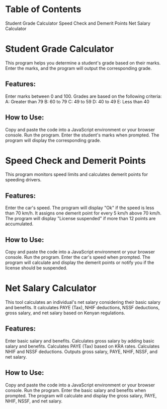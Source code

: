 # Table of Contents

Student Grade Calculator
Speed Check and Demerit Points
Net Salary Calculator

# Student Grade Calculator
This program helps you determine a student's grade based on their marks. Enter the marks, and the program will output the corresponding grade.

## Features:

Enter marks between 0 and 100.
Grades are based on the following criteria:
A: Greater than 79 
B: 60 to 79
C: 49 to 59 
D: 40 to 49 
E: Less than 40

## How to Use:

Copy and paste the code into a JavaScript environment or your browser console.
Run the program.
Enter the student's marks when prompted.
The program will display the corresponding grade.

# Speed Check and Demerit Points
This program monitors speed limits and calculates demerit points for speeding drivers.

## Features:

Enter the car's speed.
The program will display "Ok" if the speed is less than 70 km/h.
It assigns one demerit point for every 5 km/h above 70 km/h.
The program will display "License suspended" if more than 12 points are accumulated.

## How to Use:

Copy and paste the code into a JavaScript environment or your browser console.
Run the program.
Enter the car's speed when prompted.
The program will calculate and display the demerit points or notify you if the license should be suspended.

# Net Salary Calculator
This tool calculates an individual's net salary considering their basic salary and benefits. It calculates PAYE (Tax), NHIF deductions, NSSF deductions, gross salary, and net salary based on Kenyan regulations.

## Features:

Enter basic salary and benefits.
Calculates gross salary by adding basic salary and benefits.
Calculates PAYE (Tax) based on KRA rates.
Calculates NHIF and NSSF deductions.
Outputs gross salary, PAYE, NHIF, NSSF, and net salary.

## How to Use:

Copy and paste the code into a JavaScript environment or your browser console.
Run the program.
Enter the basic salary and benefits when prompted.
The program will calculate and display the gross salary, PAYE, NHIF, NSSF, and net salary.
